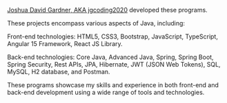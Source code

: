[Joshua David Gardner, AKA jgcoding2020](https://jgcoding2020.github.io/My-Portfolio/) developed these programs. 

These projects encompass various aspects of Java, including:

Front-end technologies: HTML5, CSS3, Bootstrap, JavaScript, TypeScript, Angular 15 Framework, React JS Library.

Back-end technologies: Core Java, Advanced Java, Spring, Spring Boot, Spring Security, Rest APIs, JPA, Hibernate, JWT (JSON Web Tokens), SQL, MySQL, H2 database, and Postman.

These programs showcase my skills and experience in both front-end and back-end development using a wide range of tools and technologies.
